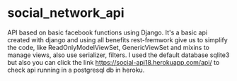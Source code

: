 # social_network_api
API based on basic facebook functions using Django.
It's a basic api created with django and using all benefits rest-fremwork give us to simplify the code,
like ReadOnlyModelViewSet, GenericViewSet and mixins to manage views, also use serializer, filters.
I used the default database sqlite3 but also you can click the link https://social-api18.herokuapp.com/api/ to check api running in a postgresql db in heroku.

